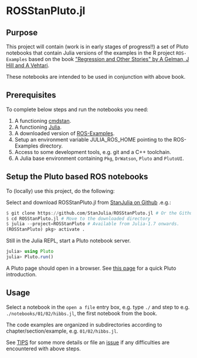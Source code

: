 # ROSStanPluto.jl

## Purpose

This project will contain (work is in early stages of progress!!) a set of Pluto notebooks that contain Julia versions of the examples in the R project `ROS-Examples` based on the book ["Regression and Other Stories" by A Gelman, J Hill and A Vehtari](https://www.cambridge.org/highereducation/books/regression-and-other-stories/DD20DD6C9057118581076E54E40C372C#overview).

These notebooks are intended to be used in conjunction with above book.

## Prerequisites

To complete below steps and run the notebooks you need:

1. A functioning [cmdstan](https://mc-stan.org/users/interfaces/cmdstan.html).
2. A functioning [Julia](https://julialang.org/downloads/).
3. A downloaded version of [ROS-Examples](https://github.com/avehtari/ROS-Examples).
4. Setup an environment variable JULIA_ROS_HOME pointing to the ROS-Examples directory.
5. Access to some development tools, e.g. git and a C++ toolchain.
6. A Julia base environment containing `Pkg`, `DrWatson`, `Pluto` and `PlutoUI`.

## Setup the Pluto based ROS notebooks

To (locally) use this project, do the following:

Select and download ROSStanPluto.jl from [StanJulia on Github](https://github.com/StanJulia/) .e.g.:
```Julia
$ git clone https://github.com/StanJulia/ROSStanPluto.jl # Or the Github site options.
$ cd ROSStanPluto.jl # Move to the downloaded directory
$ julia --project=ROSStanPluto # Available from Julia-1.7 onwards.
(ROSStanPluto) pkg> activate .
```

Still in the Julia REPL, start a Pluto notebook server.
```Julia
julia> using Pluto
julia> Pluto.run()
```

A Pluto page should open in a browser. See [this page](https://www.juliafordatascience.com/first-steps-5-pluto/) for a quick Pluto introduction.

## Usage

Select a notebook in the `open a file` entry box, e.g. type `./` and step to e.g. `./notebooks/01/02/hibbs.jl`, the first notebook from the book.

The code examples are organized in subdirectories according to  chapter/section/example, e.g. `01/02/hibbs.jl`.

See [TIPS](https://github.com/StanJulia/ROSStanPluto.jl/blob/master/TIPS.md) for some more details or file an [issue](https://github.com/StanJulia/ROSStanPluto.jl/issues) if any difficulties are encountered with above steps.
